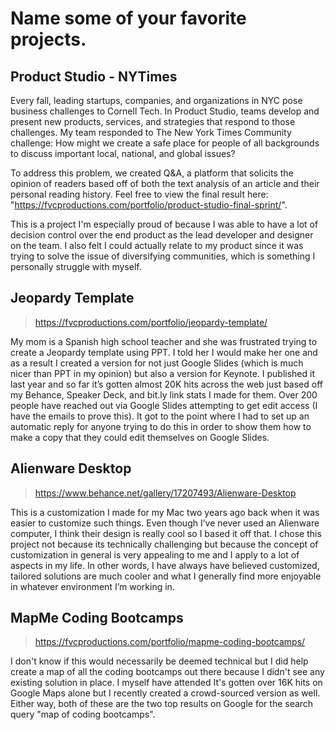 # Name some of your favorite projects.

## Product Studio - NYTimes

Every fall, leading startups, companies, and organizations in NYC pose business challenges to Cornell Tech. In Product Studio, teams develop and present new products, services, and strategies that respond to those challenges. My team responded to The New York Times Community challenge: How might we create a safe place for people of all backgrounds to discuss important local, national, and global issues?

To address this problem, we created Q&A, a platform that solicits the opinion of readers based off of both the text analysis of an article and their personal reading history. Feel free to view the final result here: "https://fvcproductions.com/portfolio/product-studio-final-sprint/".

This is a project I'm especially proud of because I was able to have a lot of decision control over the end product as the lead developer and designer on the team. I also felt I could actually relate to my product since it was trying to solve the issue of diversifying communities, which is something I personally struggle with myself.

## Jeopardy Template

> https://fvcproductions.com/portfolio/jeopardy-template/

My mom is a Spanish high school teacher and she was frustrated trying to create a Jeopardy template using PPT. I told her I would make her one and as a result I created a version for not just Google Slides (which is much nicer than PPT in my opinion) but also a version for Keynote. I published it last year and so far it’s gotten almost 20K hits across the web just based off my Behance, Speaker Deck, and bit.ly link stats I made for them. Over 200 people have reached out via Google Slides attempting to get edit access (I have the emails to prove this). It got to the point where I had to set up an automatic reply for anyone trying to do this in order to show them how to make a copy that they could edit themselves on Google Slides.

## Alienware Desktop

> https://www.behance.net/gallery/17207493/Alienware-Desktop

This is a customization I made for my Mac two years ago back when it was easier to customize such things. Even though I’ve never used an Alienware computer, I think their design is really cool so I based it off that. I chose this project not because its technically challenging but because the concept of customization in general is very appealing to me and I apply to a lot of aspects in my life. In other words, I have always have believed customized, tailored solutions are much cooler and what I generally find more enjoyable in whatever environment I’m working in.

## MapMe Coding Bootcamps

> https://fvcproductions.com/portfolio/mapme-coding-bootcamps/

I don't know if this would necessarily be deemed technical but I did help create a map of all the coding bootcamps out there because I didn't see any existing solution in place. I myself have attended It's gotten over 16K hits on Google Maps alone but I recently created a crowd-sourced version as well. Either way, both of these are the two top results on Google for the search query "map of coding bootcamps".